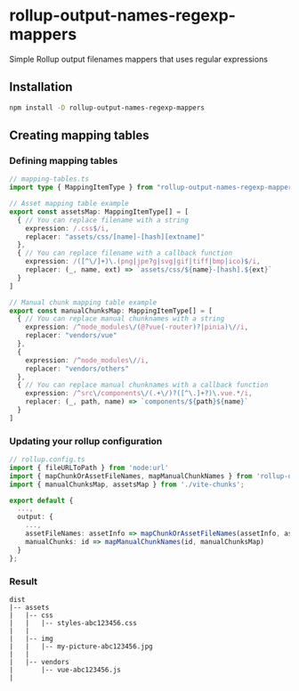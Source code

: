 # rollup-output-names-regexp-mappers

Simple Rollup output filenames mappers that uses regular expressions

## Installation

``` bash
npm install -D rollup-output-names-regexp-mappers
```

## Creating mapping tables

### Defining mapping tables

``` typescript
// mapping-tables.ts
import type { MappingItemType } from "rollup-output-names-regexp-mappers";

// Asset mapping table example
export const assetsMap: MappingItemType[] = [
  { // You can replace filename with a string
    expression: /.css$/i, 
    replacer: "assets/css/[name]-[hash][extname]" 
  },
  { // You can replace filename with a callback function
    expression: /([^\/]+)\.(png|jpe?g|svg|gif|tiff|bmp|ico)$/i, 
    replacer: (_, name, ext) => `assets/css/${name}-[hash].${ext}`
  }
]

// Manual chunk mapping table example
export const manualChunksMap: MappingItemType[] = [
  { // You can replace manual chunknames with a string
    expression: /^node_modules\/(@?vue(-router)?|pinia)\//i, 
    replacer: "vendors/vue" 
  },
  { 
    expression: /^node_modules\//i, 
    replacer: "vendors/others" 
  },
  { // You can replace manual chunknames with a callback function
    expression: /^src\/components\/(.+\/)?([^\.]+?)\.vue.*/i, 
    replacer: (_, path, name) => `components/${path}${name}` 
  }
]
```

### Updating your rollup configuration

``` typescript
// rollup.config.ts
import { fileURLToPath } from 'node:url'
import { mapChunkOrAssetFileNames, mapManualChunkNames } from 'rollup-output-names-regexp-mappers';
import { manualChunksMap, assetsMap } from './vite-chunks';

export default {
  ...,
  output: {
    ...,
    assetFileNames: assetInfo => mapChunkOrAssetFileNames(assetInfo, assetsMap),
    manualChunks: id => mapManualChunkNames(id, manualChunksMap)
  }
};
```

### Result

```
dist
|-- assets
|   |-- css
|   |   |-- styles-abc123456.css
|   |   
|   |-- img
|   |   |-- my-picture-abc123456.jpg
|   |
|   |-- vendors
|       |-- vue-abc123456.js
|   
```
